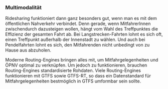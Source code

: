 ### Multimodalität

Ridesharing funktioniert dann ganz besonders gut, wenn man es mit dem
öffentlichen Nahverkehr verbindet. Denn gerade, wenn MitfahrerInnen
zwischendurch dazusteigen wollen, hängt vom Wahl des Treffpunktes
die Effizienz der gesamten Fahrt ab. Bei Langstrecken-Fahrten lohnt es
sich oft, einen Treffpunkt außerhalb der Innenstadt zu wählen. Und auch
bei Pendelfahrten lohnt es sich, den Mitfahrenden nicht unbedingt von zu
Hause aus abzuholen.

Moderne Routing-Engines bringen alles mit, um Mitfahrgelegenheiten
und ÖPNV optimal zu verknüpfen. Um jedoch zu funktionieren, brauchen
Routing-Engines standardisierte Rohdaten. Viele Routing-Engines
funktionieren mit GTFS sowie GTFS-RT, so dass ein Datenstandard für
Mitfahrgelegenheiten bestmöglich in GTFS umformbar sein sollte.


